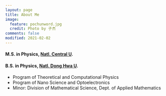 ```yaml
---
layout: page
title: About Me
image:
  feature: pochunword.jpg
  credit: Photo by 子杰
comments: false
modified: 2021-02-02
---
```


#### M.S. in Physics, [Natl. Central U](https://www.phy.ncu.edu.tw/en/%E9%A6%96%E9%A0%81-english/).
#### B.S. in Physics, [Natl. Dong Hwa U](https://phys.ndhu.edu.tw/).
* Program of Theoretical and Computational Physics
* Program of Nano Science and Optoelectronics
* Minor: Division of Mathematical Science, Dept. of Applied Mathematics
